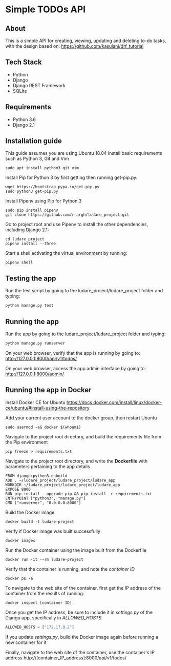 # Simple TODOs API

## About
This is a simple API for creating, viewing, updating and deleting to-do tasks, with the design based on:
https://github.com/kasulani/drf_tutorial

## Tech Stack
* Python
* Django
* Django REST Framework
* SQLite

## Requirements
* Python 3.6
* Django 2.1

## Installation guide
This guide assumes you are using Ubuntu 18.04
Install basic requirements such as Python 3, Git and Vim
```
sudo apt install python3 git vim
```

Install Pip for Python 3 by first getting then running get-pip.py:
```
wget https://bootstrap.pypa.io/get-pip.py
sudo python3 get-pip.py
```

Install Pipenv using Pip for Python 3
```
sudo pip install pipenv
git clone https://github.com/rrargh/ludare_project.git
```

Go to project root and use Pipenv to install the other dependencies, including Django 2.1:
```
cd ludare_project
pipenv install --three
```

Start a shell activating the virtual environment by running:
```
pipenv shell
```

## Testing the app
Run the test script by going to the ludare_project/ludare_project folder and typing:
```python
python manage.py test
```

## Running the app
Run the app by going to the ludare_project/ludare_project folder and typing:
```python
python manage.py runserver
```

On your web browser, verify that the app is running by going to:
http://127.0.0.1:8000/api/v1/todos/

On your web browser, access the app admin interface by going to:
http://127.0.0.1:8000/admin/

## Running the app in Docker

Install Docker CE for Ubuntu
https://docs.docker.com/install/linux/docker-ce/ubuntu/#install-using-the-repository

Add your current user account to the docker group, then restart Ubuntu
```
sudo usermod -aG docker $(whoami)
```
Navigate to the project root directory, and build the requirements file from the Pip environment
```
pip freeze > requirements.txt
```

Navigate to the project root directory, and write the **Dockerfile** with parameters pertaining to the app details
```
FROM django:python3-onbuild
ADD . ~/ludare_project/ludare_project/ludare_app
WORKDIR ~/ludare_project/ludare_project/ludare_app
EXPOSE 8000
RUN pip install --upgrade pip && pip install -r requirements.txt
ENTRYPOINT ["python3", "manage.py"]
CMD ["runserver", "0.0.0.0:8000"]
```

Build the Docker image
```
docker build -t ludare-project
```

Verify if Docker image was built successfully
```
docker images
```

Run the Docker container using the image built from the Dockerfile
```
docker run -it --rm ludare-project
```

Verify that the container is running, and note the *container ID*
```
docker ps -a
```

To navigate to the web site of the container, first get the IP address of the container from the results of running:
```
docker inspect [container ID]
```

Once you get the IP address, be sure to include it in *settings.py* of the Django app, specifically in *ALLOWED_HOSTS*
```python
ALLOWED_HOSTS = ["172.17.0.2"]
```

If you update *settings.py*, build the Docker image again before running a new container for it

Finally, navigate to the web site of the container, use the container's IP address
http://[container_IP_address]:8000/api/v1/todos/
